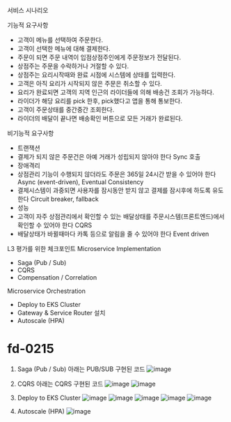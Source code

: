 서비스 시나리오

기능적 요구사항
- 고객이 메뉴를 선택하여 주문한다.
- 고객이 선택한 메뉴에 대해 결제한다.
- 주문이 되면 주문 내역이 입점상점주인에게 주문정보가 전달된다.
- 상점주는 주문을 수락하거나 거절할 수 있다.
- 상점주는 요리시작때와 완료 시점에 시스템에 상태를 입력한다.
- 고객은 아직 요리가 시작되지 않은 주문은 취소할 수 있다.
- 요리가 완료되면 고객의 지역 인근의 라이더들에 의해 배송건 조회가 가능하다.
- 라이더가 해당 요리를 pick 한후, pick했다고 앱을 통해 통보한다.
- 고객이 주문상태를 중간중간 조회한다.
- 라이더의 배달이 끝나면 배송확인 버튼으로 모든 거래가 완료된다.

비기능적 요구사항
- 트랜잭션
- 결제가 되지 않은 주문건은 아예 거래가 성립되지 않아야 한다 Sync 호출
- 장애격리
- 상점관리 기능이 수행되지 않더라도 주문은 365일 24시간 받을 수 있어야 한다 Async (event-driven), Eventual Consistency
- 결제시스템이 과중되면 사용자를 잠시동안 받지 않고 결제를 잠시후에 하도록 유도한다 Circuit breaker, fallback
- 성능
- 고객이 자주 상점관리에서 확인할 수 있는 배달상태를 주문시스템(프론트엔드)에서 확인할 수 있어야 한다 CQRS
- 배달상태가 바뀔때마다 카톡 등으로 알림을 줄 수 있어야 한다 Event driven

L3 평가를 위한 체크포인트
Microservice Implementation
- Saga (Pub / Sub)
- CQRS
- Compensation / Correlation

Microservice Orchestration
- Deploy to EKS Cluster
- Gateway & Service Router 설치
- Autoscale (HPA)

# fd-0215
1. Saga (Pub / Sub) 아래는 PUB/SUB 구현된 코드
![image](https://user-images.githubusercontent.com/119825867/218937778-1d5ad929-7dd9-4c39-a806-6f8271cdee3e.png)

2. CQRS 아래는 CQRS 구현된 코드
![image](https://user-images.githubusercontent.com/119825867/218938345-bb981794-361b-4f4f-9681-68a38ff72be7.png)
![image](https://user-images.githubusercontent.com/119825867/218938358-918b7398-0a22-43ba-ba0b-5060476ed2c0.png)


4. Deploy to EKS Cluster
![image](https://user-images.githubusercontent.com/119825867/218954221-b9bb91a3-9ac3-4be8-a433-c3b344697302.png)
![image](https://user-images.githubusercontent.com/119825867/218954422-a2498b7a-38bf-454e-a0ca-ac3bc28ca9d1.png)
![image](https://user-images.githubusercontent.com/119825867/218954769-2e0ceaa5-829e-446e-8f61-3ef116d2fcf9.png)
![image](https://user-images.githubusercontent.com/119825867/218955098-27916b2c-ca66-4bea-b72f-1ef4deeb212a.png)
![image](https://user-images.githubusercontent.com/119825867/218956134-8a68c992-b37c-401a-bde3-ea3753dff044.png)


6. Autoscale (HPA)
![image](https://user-images.githubusercontent.com/119825867/218957200-6c921ea5-1df7-4ab2-834e-9346ff6ebfe3.png)
